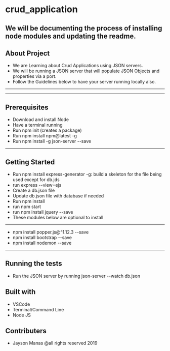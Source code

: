 # crud_application
We will be documenting the process of installing node modules and updating the readme.
---
## About Project
- We are Learning about Crud Applications using JSON servers.
- We will be running a JSON server that will populate JSON Objects and properties via a port.
- Follow the Guidelines below to have your server running locally also.
---
---
## Prerequisites
- Download and install Node
- Have a terminal running
- Run npm init (creates a package)
- Run npm install npm@latest -g
- Run npm install -g json-server --save
---
## Getting Started
- Run npm install express-generator -g: build a skeleton for the file being used except for db.jds
- run express --view=ejs
- Create a db.json file
- Update db.json file with database if needed
- Run npm install
- run npm start
- run npm install jquery --save
- These modules below are optional to install
---
- npm install popper.js@^1.12.3 --save
- npm install bootstrap --save
- npm install nodemon --save
---
## Running the tests
- Run the JSON server by running json-server --watch db.json
## Built with
- VSCode
- Terminal/Command Line
- Node JS
## Contributers
- Jayson Manas @all rights reserved 2019
